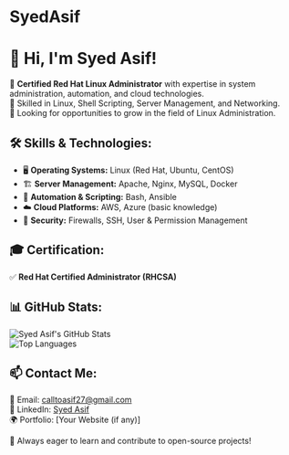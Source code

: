 # SyedAsif
# 👋 Hi, I'm Syed Asif!  
🔹 **Certified Red Hat Linux Administrator** with expertise in system administration, automation, and cloud technologies.  
🔹 Skilled in Linux, Shell Scripting, Server Management, and Networking.  
🔹 Looking for opportunities to grow in the field of Linux Administration.  

## 🛠️ Skills & Technologies:
- 🖥️ **Operating Systems:** Linux (Red Hat, Ubuntu, CentOS)  
- 🏗️ **Server Management:** Apache, Nginx, MySQL, Docker  
- 🔄 **Automation & Scripting:** Bash, Ansible  
- ☁️ **Cloud Platforms:** AWS, Azure (basic knowledge)  
- 🔐 **Security:** Firewalls, SSH, User & Permission Management  

## 🎓 Certification:
✅ **Red Hat Certified Administrator (RHCSA)**  

## 📊 GitHub Stats:
![Syed Asif's GitHub Stats](https://github-readme-stats.vercel.app/api?username=syedasif27&show_icons=true)  
![Top Languages](https://github-readme-stats.vercel.app/api/top-langs/?username=syedasif27&layout=compact)  

## 📫 Contact Me:
📧 Email: [calltoasif27@gmail.com](mailto:calltoasif27@gmail.com)  
💼 LinkedIn: [Syed Asif](https://www.linkedin.com/in/syedasif27)  
🌍 Portfolio: [Your Website (if any)]  

🚀 Always eager to learn and contribute to open-source projects!
